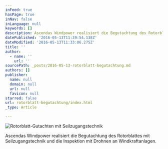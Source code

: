 ```yaml
---
inFeed: true
hasPage: true
inNav: false
inLanguage: null
keywords: []
description: Ascendas Windpower realisiert die Begutachtung des Rotorblattes mit Seilzugangstechnik und die Inspektion mit Drohnen an Windkraftanlagen.
datePublished: '2016-05-13T11:39:54.138Z'
dateModified: '2016-05-13T11:33:06.275Z'
title: ''
author:
  - name: ''
    url: ''
sourcePath: _posts/2016-05-13-rotorblatt-begutachtung.md
authors: []
publisher:
  name: null
  domain: null
  url: null
  favicon: null
starred: false
url: rotorblatt-begutachtung/index.html
_type: Article

---
```

![Rotorblatt-Gutachten mit Seilzugangstechnik](https://the-grid-user-content.s3-us-west-2.amazonaws.com/b0d89f3d-1308-4ee8-b01c-9ca0325e905c.jpg)

Ascendas Windpower realisiert die Begutachtung des Rotorblattes mit Seilzugangstechnik und die Inspektion mit Drohnen an Windkraftanlagen.